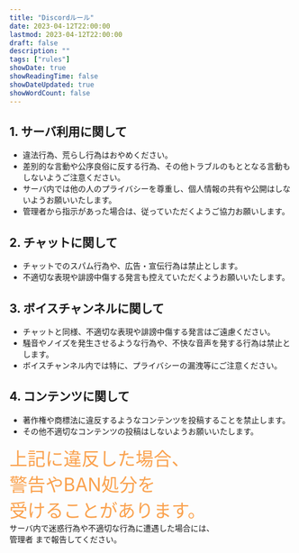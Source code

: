 ```yaml
---
title: "Discordルール"
date: 2023-04-12T22:00:00
lastmod: 2023-04-12T22:00:00
draft: false
description: ""
tags: ["rules"]
showDate: true
showReadingTime: false
showDateUpdated: true
showWordCount: false
---
```

## 1. サーバ利用に関して
- 違法行為、荒らし行為はおやめください。
- 差別的な言動や公序良俗に反する行為、その他トラブルのもととなる言動もしないようご注意ください。
- サーバ内では他の人のプライバシーを尊重し、個人情報の共有や公開はしないようお願いいたします。
- 管理者から指示があった場合は、従っていただくようご協力お願いします。

## 2. チャットに関して
- チャットでのスパム行為や、広告・宣伝行為は禁止とします。
- 不適切な表現や誹謗中傷する発言も控えていただくようお願いいたします。

## 3. ボイスチャンネルに関して
- チャットと同様、不適切な表現や誹謗中傷する発言はご遠慮ください。
- 騒音やノイズを発生させるような行為や、不快な音声を発する行為は禁止とします。
- ボイスチャンネル内では特に、プライバシーの漏洩等にご注意ください。


## 4. コンテンツに関して
- 著作権や商標法に違反するようなコンテンツを投稿することを禁止します。
- その他不適切なコンテンツの投稿はしないようお願いいたします。

  
<font size="6px" color="#faa14d">上記に違反した場合、  
警告やBAN処分を  
受けることがあります。</font>  
サーバ内で迷惑行為や不適切な行為に遭遇した場合には、  
管理者 まで報告してください。